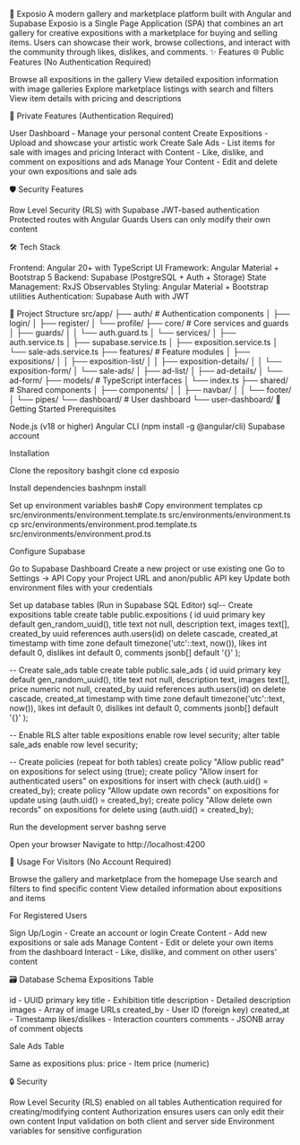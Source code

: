 🎨 Exposio
A modern gallery and marketplace platform built with Angular and Supabase
Exposio is a Single Page Application (SPA) that combines an art gallery for creative expositions with a marketplace for buying and selling items. Users can showcase their work, browse collections, and interact with the community through likes, dislikes, and comments.
✨ Features
🌐 Public Features (No Authentication Required)

Browse all expositions in the gallery
View detailed exposition information with image galleries
Explore marketplace listings with search and filters
View item details with pricing and descriptions

🔐 Private Features (Authentication Required)

User Dashboard - Manage your personal content
Create Expositions - Upload and showcase your artistic work
Create Sale Ads - List items for sale with images and pricing
Interact with Content - Like, dislike, and comment on expositions and ads
Manage Your Content - Edit and delete your own expositions and sale ads

🛡️ Security Features

Row Level Security (RLS) with Supabase
JWT-based authentication
Protected routes with Angular Guards
Users can only modify their own content

🛠️ Tech Stack

Frontend: Angular 20+ with TypeScript
UI Framework: Angular Material + Bootstrap 5
Backend: Supabase (PostgreSQL + Auth + Storage)
State Management: RxJS Observables
Styling: Angular Material + Bootstrap utilities
Authentication: Supabase Auth with JWT

📁 Project Structure
src/app/
├── auth/                    # Authentication components
│   ├── login/
│   ├── register/
│   └── profile/
├── core/                    # Core services and guards
│   ├── guards/
│   │   └── auth.guard.ts
│   └── services/
│       ├── auth.service.ts
│       ├── supabase.service.ts
│       ├── exposition.service.ts
│       └── sale-ads.service.ts
├── features/                # Feature modules
│   ├── expositions/
│   │   ├── exposition-list/
│   │   ├── exposition-details/
│   │   └── exposition-form/
│   └── sale-ads/
│       ├── ad-list/
│       ├── ad-details/
│       └── ad-form/
├── models/                  # TypeScript interfaces
│   └── index.ts
├── shared/                  # Shared components
│   ├── components/
│   │   ├── navbar/
│   │   └── footer/
│   └── pipes/
└── dashboard/               # User dashboard
    └── user-dashboard/
🚀 Getting Started
Prerequisites

Node.js (v18 or higher)
Angular CLI (npm install -g @angular/cli)
Supabase account

Installation

Clone the repository
bashgit clone <repository-url>
cd exposio

Install dependencies
bashnpm install

Set up environment variables
bash# Copy environment templates
cp src/environments/environment.template.ts src/environments/environment.ts
cp src/environments/environment.prod.template.ts src/environments/environment.prod.ts

Configure Supabase

Go to Supabase Dashboard
Create a new project or use existing one
Go to Settings → API
Copy your Project URL and anon/public API key
Update both environment files with your credentials


Set up database tables (Run in Supabase SQL Editor)
sql-- Create expositions table
create table public.expositions (
  id uuid primary key default gen_random_uuid(),
  title text not null,
  description text,
  images text[],
  created_by uuid references auth.users(id) on delete cascade,
  created_at timestamp with time zone default timezone('utc'::text, now()),
  likes int default 0,
  dislikes int default 0,
  comments jsonb[] default '{}'
);

-- Create sale_ads table
create table public.sale_ads (
  id uuid primary key default gen_random_uuid(),
  title text not null,
  description text,
  images text[],
  price numeric not null,
  created_by uuid references auth.users(id) on delete cascade,
  created_at timestamp with time zone default timezone('utc'::text, now()),
  likes int default 0,
  dislikes int default 0,
  comments jsonb[] default '{}'
);

-- Enable RLS
alter table expositions enable row level security;
alter table sale_ads enable row level security;

-- Create policies (repeat for both tables)
create policy "Allow public read" on expositions for select using (true);
create policy "Allow insert for authenticated users" on expositions for insert with check (auth.uid() = created_by);
create policy "Allow update own records" on expositions for update using (auth.uid() = created_by);
create policy "Allow delete own records" on expositions for delete using (auth.uid() = created_by);

Run the development server
bashng serve

Open your browser
Navigate to http://localhost:4200

📱 Usage
For Visitors (No Account Required)

Browse the gallery and marketplace from the homepage
Use search and filters to find specific content
View detailed information about expositions and items

For Registered Users

Sign Up/Login - Create an account or login
Create Content - Add new expositions or sale ads
Manage Content - Edit or delete your own items from the dashboard
Interact - Like, dislike, and comment on other users' content

🗃️ Database Schema
Expositions Table

id - UUID primary key
title - Exhibition title
description - Detailed description
images - Array of image URLs
created_by - User ID (foreign key)
created_at - Timestamp
likes/dislikes - Interaction counters
comments - JSONB array of comment objects

Sale Ads Table

Same as expositions plus:
price - Item price (numeric)

🔒 Security

Row Level Security (RLS) enabled on all tables
Authentication required for creating/modifying content
Authorization ensures users can only edit their own content
Input validation on both client and server side
Environment variables for sensitive configuration